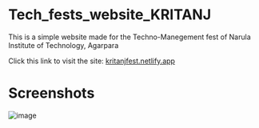 # Tech_fests_website_KRITANJ
This is a simple website made for the Techno-Manegement fest of Narula Institute of Technology, Agarpara

Click this link to visit the site: [kritanjfest.netlify.app](https://kritanjfest.netlify.app/)

# Screenshots 

![image](https://github.com/Arnab-Saha-2506/Tech_fests_website_KRITANJ/assets/89330067/ac258da5-4982-4aee-bdda-cb716171926c)

